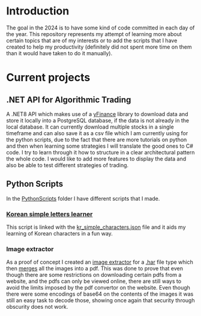 # Introduction
The goal in the 2024 is to have some kind of code committed in each day of the year. This repository represents my attempt of learning more about certain topics that are of my interests or to add the scripts that I have created to help my productivity (definitely did not spent more time on them than it would have taken to do it manually).
# Current projects
## .NET API for Algorithmic Trading
A .NET8 API which makes use of a [yFinance](https://github.com/TimHanewich/Yahoo.Finance) library to download data and store it locally into a PostgreSQL database, if the data is not already in the local database.
It can currently download multiple stocks in a single timeframe and can also save it as a csv file which I am currently using for the python scripts, due to the fact that there are more tutorials on python and then when learning some strategies I will translate the good ones to C# code.
I try to learn through it how to structure in a clear architectural pattern the whole code.
I would like to add more features to display the data and also be able to test different strategies of trading.
## Python Scripts
In the [PythonScripts](https://github.com/ShuguBota/Algorithmic_Trading/tree/main/PythonScripts) folder I have different scripts that I made.
### [Korean simple letters learner](https://github.com/ShuguBota/Algorithmic_Trading/blob/main/PythonScripts/kr_play.py)
This script is linked with the [kr_simple_characters.json](https://github.com/ShuguBota/Algorithmic_Trading/blob/main/JSONFiles/kr_simple_characters.json) file and it aids my learning of Korean characters in a fun way.
### Image extractor
As a proof of concept I created an [image extractor](https://github.com/ShuguBota/Algorithmic_Trading/blob/main/PythonScripts/harfile_image_extractor.py) for a [.har](https://en.wikipedia.org/wiki/HAR_(file_format)) file type which then [merges](https://github.com/ShuguBota/Algorithmic_Trading/blob/main/PythonScripts/imgs_to_pdf.py) all the images into a pdf.
This was done to prove that even though there are some restrictions on downloading certain pdfs from a website, and the pdfs can only be viewed online, there are still ways to avoid the limits imposed by the pdf convertor on the website.
Even though there were some encodings of base64 on the contents of the images it was still an easy task to decode those, showing once again that security through obscurity does not work.